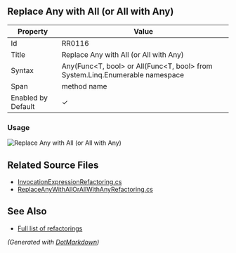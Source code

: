 ## Replace Any with All \(or All with Any\)

| Property           | Value                                                                              |
| ------------------ | ---------------------------------------------------------------------------------- |
| Id                 | RR0116                                                                             |
| Title              | Replace Any with All \(or All with Any\)                                           |
| Syntax             | Any\(Func\<T, bool> or All\(Func\<T, bool> from System\.Linq\.Enumerable namespace |
| Span               | method name                                                                        |
| Enabled by Default | &#x2713;                                                                           |

### Usage

![Replace Any with All (or All with Any)](../../images/refactorings/ReplaceAnyWithAllOrAllWithAny.png)

## Related Source Files

* [InvocationExpressionRefactoring.cs](../../src/Refactorings/CSharp/Refactorings/InvocationExpressionRefactoring.cs)
* [ReplaceAnyWithAllOrAllWithAnyRefactoring.cs](../../src/Refactorings/CSharp/Refactorings/ReplaceAnyWithAllOrAllWithAnyRefactoring.cs)

## See Also

* [Full list of refactorings](Refactorings.md)

*\(Generated with [DotMarkdown](http://github.com/JosefPihrt/DotMarkdown)\)*